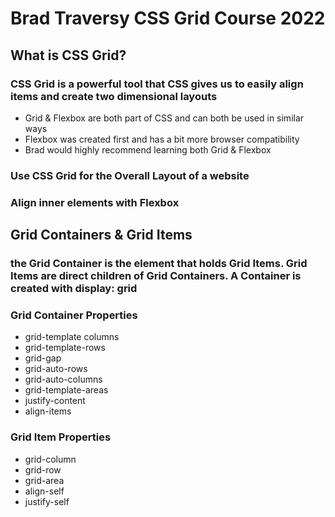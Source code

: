 # Brad Traversy CSS Grid Course 2022

## What is CSS Grid?

### CSS Grid is a powerful tool that CSS gives us to easily align items and create two dimensional layouts

- Grid & Flexbox are both part of CSS and can both be used in similar ways
- Flexbox was created first and has a bit more browser compatibility
- Brad would highly recommend learning both Grid & Flexbox

### Use CSS Grid for the Overall Layout of a website
### Align inner elements with Flexbox

## Grid Containers & Grid Items
### the Grid Container is the element that holds Grid Items. Grid Items are **direct children** of Grid Containers. A Container is created with __display: grid__

### Grid Container Properties
- grid-template columns
- grid-template-rows
- grid-gap
- grid-auto-rows
- grid-auto-columns
- grid-template-areas
- justify-content
- align-items

### Grid Item Properties
- grid-column
- grid-row
- grid-area
- align-self
- justify-self

